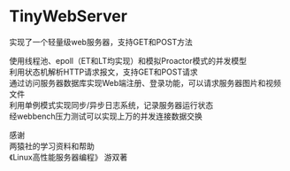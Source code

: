 # TinyWebServer
实现了一个轻量级web服务器，支持GET和POST方法

使用线程池、epoll（ET和LT均实现）和模拟Proactor模式的并发模型 <br>
利用状态机解析HTTP请求报文，支持GET和POST请求<br>
通过访问服务器数据库实现Web端注册、登录功能，可以请求服务器图片和视频文件<br>
利用单例模式实现同步/异步日志系统，记录服务器运行状态 <br>
经webbench压力测试可以实现上万的并发连接数据交换  

感谢<br>
两猿社的学习资料和帮助<br>
《Linux高性能服务器编程》 游双著
